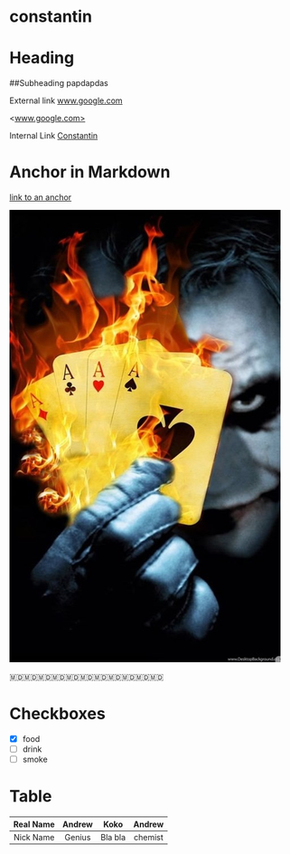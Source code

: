 # constantin
# Heading

##Subheading papdapdas


External link www.google.com

<www.google.com>


Internal Link [Constantin](../../../constantin)


# Anchor in Markdown

[link to an anchor](#anchor-in-markdown)


![image](images/jocker.jpg "icon")

:moldova::moldova::moldova::moldova::moldova::moldova::moldova::moldova::moldova::moldova::moldova:

# Checkboxes

- [x] food
- [ ] drink
- [ ] smoke

# Table

| Real Name | Andrew | Koko | Andrew |
| :-: |:-: |:-: | :-: |
| Nick Name | Genius| Bla bla| chemist |